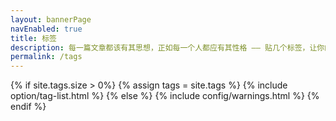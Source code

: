 ```yaml
---
layout: bannerPage
navEnabled: true
title: 标签
description: 每一篇文章都该有其思想，正如每一个人都应有其性格 —— 贴几个标签，让你的文章旗帜鲜明！
permalink: /tags
---
```


{% if site.tags.size > 0%}
	{% assign tags = site.tags %}
	{% include option/tag-list.html %}
{% else %}
	{% include config/warnings.html %}
{% endif %}
